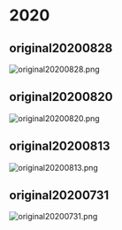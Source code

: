 # 2020

## original20200828
![original20200828.png](https://i.loli.net/2020/08/31/e7qb4LKABFXpCxU.png)

## original20200820
![original20200820.png](https://i.loli.net/2020/08/31/HW3Jv1uamRdQL8Y.png)

## original20200813
![original20200813.png](https://i.loli.net/2020/08/31/3kPUnqeN9RfDXWw.png)

## original20200731
![original20200731.png](https://i.loli.net/2020/08/31/ftbyz9Dv4HrkGOB.png)
